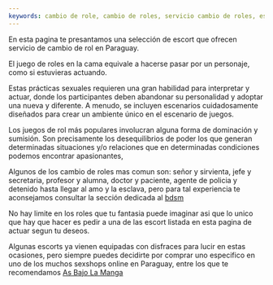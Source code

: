 ```yaml
---
keywords: cambio de role, cambio de roles, servicio cambio de roles, escort cambio de roles, escort cambio de roles paraguay, juego de roles, escort juego de roles, juego de roles paraguay, escort juego de roles paraguay
---
```

En esta pagina te presantamos una selección de escort que ofrecen servicio de cambio de rol en Paraguay.

El juego de roles en la cama equivale a hacerse pasar por un personaje, como si estuvieras actuando.

Estas prácticas sexuales requieren una gran habilidad para interpretar y actuar, donde los participantes deben abandonar su personalidad y adoptar una nueva y diferente. A menudo, se incluyen escenarios cuidadosamente diseñados para crear un ambiente único en el escenario de juegos.

Los juegos de rol más populares involucran alguna forma de dominación y sumisión. Son precisamente los desequilibrios de poder los que generan determinadas situaciones y/o relaciones que en determinadas condiciones podemos encontrar apasionantes,

Algunos de los cambio de roles mas comun son: señor y sirvienta, jefe y secretaria, profesor y alumna, doctor y paciente, agente de policia y detenido hasta llegar al amo y la esclava, pero para tal experiencia te aconsejamos consultar la sección dedicada al [bdsm](/es/extra/bdsm)

No hay limite en los roles que tu fantasia puede imaginar asi que lo unico que hay que hacer es pedir a una de las escort listada en esta pagina de actuar segun tu deseos.

Algunas escorts ya vienen equipadas con disfraces para lucir en estas ocasiones, pero siempre puedes decidirte por comprar uno especifico en uno de los muchos sexshops online en Paraguay, entre los que te recomendamos [As Bajo La Manga](https://www.asbajolamanga.com.py/)